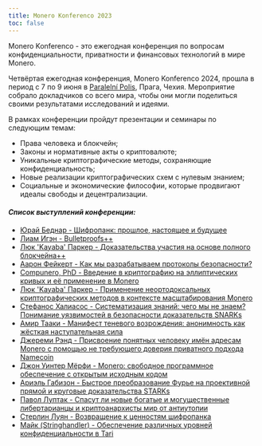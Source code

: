 ```yaml
---
title: Monero Konferenco 2023
toc: false
---
```


Monero Konferenco - это ежегодная конференция по вопросам конфиденциальности, приватности и финансовых технологий в мире Monero.

Четвёртая ежегодная конференция, Monero Konferenco 2024, прошла в период с 7 по 9 июня в [Paralelní Polis](https://www.paralelnipolis.cz/), Прага, Чехия. Мероприятие собрало докладчиков со всего мира, чтобы они могли поделиться своими результатами исследований и идеями.

В рамках конференции пройдут презентации и семинары по следующим темам:
- Права человека и блокчейн;
- Законы и нормативные акты о криптовалюте;
- Уникальные криптографические методы, сохраняющие конфиденциальность;
- Новые реализации криптографических схем с нулевым знанием;
- Социальные и экономические философии, которые продвигают идеалы свободы и децентрализации.

#### _**Список выступлений конференции:**_

- [Юрай Беднар - Шифропанк: прошлое, настоящее и будущее](/logs/konferenco-2024/juraj-bednar-cypherpunk-past-present-and-future-ru-raw/)
- [Лиам Игэн - Bulletproofs++](/logs/konferenco-2024/liam-eagen-bulletproofs++-ru-raw/)
- [Люк 'Kayaba' Паркер - Доказательства участия на основе полного блокчейна++](/logs/konferenco-2024/luke-kayaba-parker-full-chain-membership-proofs++-ru-raw/)
- [Аарон Фейкерт - Как мы разрабатываем протоколы безопасности?](/logs/konferenco-2024/aaron-feickert-how-do-we-design-secure-protocols-ru-raw/)
- [Compunero, PhD - Введение в криптографию на эллиптических кривых и её применение в Monero](/logs/konferenco-2024/compunero-phd-a-primer-on-elliptic-curve-cryptography-and-its-application-in-monero-ru-raw/)
- [Люк 'Kayaba' Паркер - Применение неортодоксальных криптографических методов в контексте масштабирования Monero](/logs/konferenco-2024/luke-kayaba-parker-unorthodox-cryptography-to-scale-monero-ru-raw/)
- [Стефанос Халиасос - Систематизация знаний: чего мы не знаем? Понимание уязвимостей в безопасности доказательств SNARKs](/logs/konferenco-2024/stefanos-chaliasos-sok-what-dont-we-know-understanding-security-vulnerabilities-in-snarks-ru-raw/)
- [Амир Тааки - Манифест теневого возрождения: анонимность как жёсткая наступательная сила](/logs/konferenco-2024/amir-taaki-manifesto-for-a-dark-renaissance-anonymity-as-hard-offensive-power-ru-raw)
- [Джереми Рэнд - Присвоение понятных человеку имён адресам Monero с помощью не требующего доверия приватного подхода Namecoin](/logs/konferenco-2024/jeremy-rand-human-meaningful-trustless-anonymous-monero-addresses-aliases-with-namecoin-ru-raw/)
- [Джон Уинтер Мёрфи - Monero: свободное программное обеспечение с открытым исходным кодом](/logs/konferenco-2024/john-winter-murphy-monero-is-free-and-open-source-software-ru-raw/)
- [Ариэль Габизон - Быстрое преобразование Фурье на проективной прямой и круговые доказательства STARKs](/logs/konferenco-2024/ariel-gabizon-ffts-on-the-projective-line-and-circle-starks-ru-raw)
- [Павол Луптак - Спасут ли новые богатые и могущественные либертарианцы и криптоанархисты мир от антиутопии](/logs/konferenco-2024/pavol-luptak-will-new-rich-and-powerful-libertarians-and-cryptoanarchists-save-the-world-from-dystopia-ru-raw)
- [Стерлин Луян - Возвращение к ценностям шифропанка](/logs/konferenco-2024/sterlin-lujan-a-return-to-cypherpunk-values-ru-raw)
- [Майк (Stringhandler) - Обеспечение различных уровней конфиденциальности в Tari](/logs/konferenco-2024/mike-stringhandler-achieving-various-levels-of-confidentiality-in-tari-ru-raw)
